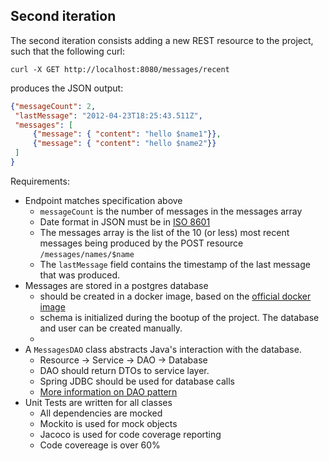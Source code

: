 ## Second iteration

The second iteration consists adding a new REST resource to the project, such that the following curl:

```
curl -X GET http://localhost:8080/messages/recent
```

produces the JSON output:

```json
{"messageCount": 2,
 "lastMessage": "2012-04-23T18:25:43.511Z",
 "messages": [
	 {"message": { "content": "hello $name1"}},
	 {"message": { "content": "hello $name2"}}
 ]
}
```

Requirements:
- Endpoint matches specification above
	- `messageCount` is the number of messages in the messages array
	- Date format in JSON must be in [ISO 8601](https://en.wikipedia.org/?title=ISO_8601)
	- The messages array is the list of the 10 (or less) most recent messages being produced by the POST resource `/messages/names/$name`
	- The `lastMessage` field contains the timestamp of the last message that was produced.
- Messages are stored in a postgres database
	- should be created in a docker image, based on the [official docker image](https://registry.hub.docker.com/_/postgres/)
	- schema is initialized during the bootup of the project. The database and user can be created manually.
	- 
- A `MessagesDAO` class abstracts Java's interaction with the database.
	- Resource -> Service -> DAO -> Database
	- DAO should return DTOs to service layer.
	- Spring JDBC should be used for database calls
	- [More information on DAO pattern](https://en.wikipedia.org/wiki/Data_access_object)
- Unit Tests are written for all classes
	- All dependencies are mocked	
	- Mockito is used for mock objects
	- Jacoco is used for code coverage reporting
  - Code covereage is over 60%

